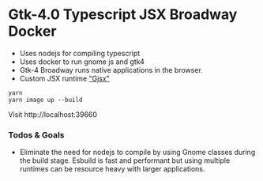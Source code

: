 # Gtk-4.0 Typescript JSX Broadway Docker

- Uses nodejs for compiling typescript
- Uses docker to run gnome js and gtk4 
- Gtk-4 Broadway runs native applications in the browser.
- Custom JSX runtime ["Gjsx"]("lib/gjsx/index.ts") 

```terminal
yarn
yarn image up --build
```
Visit http://localhost:39660 

### Todos & Goals

- Eliminate the need for nodejs to compile by using Gnome classes during the build stage.
    Esbuild is fast and performant but using multiple runtimes can be resource heavy with larger applications.